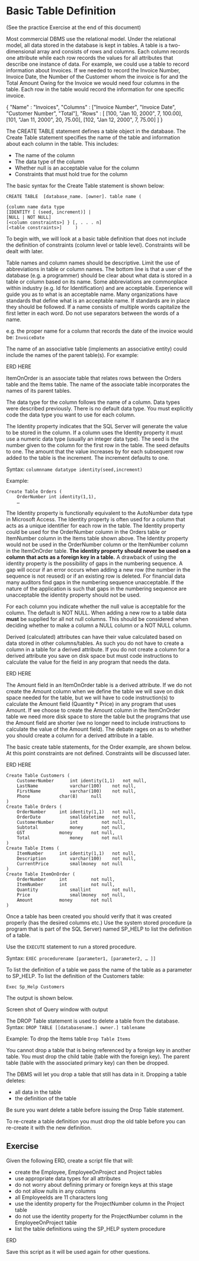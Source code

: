 ﻿# Basic Table Definition

(See the practice Exercise at the end of this document)

Most commercial DBMS use the relational model. Under the relational model, all data stored in the database is kept in tables. A table is a two-dimensional array and consists of rows and columns. Each column records one attribute while each row records the values for all attributes that describe one instance of data. For example, we could use a table to record information about Invoices. If we needed to record the Invoice Number, Invoice Date, the Number of the Customer whom the invoice is for and the Total Amount Owing for the Invoice we would need four columns in the table. Each row in the table would record the information for one specific invoice.

{ "Name" : "Invoices", "Columns" : \["Invoice Number", "Invoice Date", "Customer Number", "Total"\], "Rows" : \[ \[100, "Jan 10, 2000", 7, 100.00\], \[101, "Jan 11, 2000", 20, 75.00\], \[102, "Jan 12, 2000", 7, 75.00\] \] }

The CREATE TABLE statement defines a table object in the database. The Create Table statement specifies the name of the table and information about each column in the table. This includes:

-   The name of the column
-   The data type of the column
-   Whether null is an acceptable value for the column
-   Constraints that must hold true for the column

The basic syntax for the Create Table statement is shown below:

```
CREATE TABLE  [database_name. [owner]. table name (
				
{column name data type
[IDENTITY [ (seed, increment)] | 
[NULL | NOT NULL] 
[<column constraints>] } [, . . . n]
[<table constraints>]	  )
```

To begin with, we will look at a basic table definition that does not include the definition of constraints (column level or table level). Constraints will be dealt with later.

Table names and column names should be descriptive. Limit the use of abbreviations in table or column names. The bottom line is that a user of the database (e.g. a programmer) should be clear about what data is stored in a table or column based on its name. Some abbreviations are commonplace within industry (e.g. Id for Identification) and are acceptable. Experience will guide you as to what is an acceptable name. Many organizations have standards that define what is an acceptable name. If standards are in place they should be followed. If a name consists of multiple words capitalize the first letter in each word. Do not use separators between the words of a name.

e.g. the proper name for a column that records the date of the invoice would be: `InvoiceDate`

The name of an associative table (implements an associative entity) could include the names of the parent table(s). For example:

ERD HERE

ItemOnOrder is an associate table that relates rows between the Orders table and the Items table. The name of the associate table incorporates the names of its parent tables.

The data type for the column follows the name of a column. Data types were described previously. There is no default data type. You must explicitly code the data type you want to use for each column.

The Identity property indicates that the SQL Server will generate the value to be stored in the column. If a column uses the Identity property it must use a numeric data type (usually an integer data type). The seed is the number given to the column for the first row in the table. The seed defaults to one. The amount that the value increases by for each subsequent row added to the table is the increment. The increment defaults to one.

Syntax: `columnname datatype identity(seed,increment)`

Example:

```
Create Table Orders (
    OrderNumber int identity(1,1),
    …
```

The Identity property is functionally equivalent to the AutoNumber data type in Microsoft Access. The Identity property is often used for a column that acts as a unique identifier for each row in the table. The Identity property could be used for the OrderNumber column in the Orders table or ItemNumber column in the Items table shown above. The Identity property would not be used in the OrderNumber column or the ItemNumber column in the ItemOnOrder table. **The identity property should never be used on a column that acts as a foreign key in a table.** A drawback of using the identity property is the possibility of gaps in the numbering sequence. A gap will occur if an error occurs when adding a new row (the number in the sequence is not reused) or if an existing row is deleted. For financial data many auditors find gaps in the numbering sequence unacceptable. If the nature of the application is such that gaps in the numbering sequence are unacceptable the identity property should not be used.

For each column you indicate whether the null value is acceptable for the column. The default is NOT NULL. When adding a new row to a table data **must** be supplied for all not null columns. This should be considered when deciding whether to make a column a NULL column or a NOT NULL column.

Derived (calculated) attributes can have their value calculated based on data stored in other columns/tables. As such you do not have to create a column in a table for a derived attribute. If you do not create a column for a derived attribute you save on disk space but must code instructions to calculate the value for the field in any program that needs the data.

ERD HERE

The Amount field in an ItemOnOrder table is a derived attribute. If we do not create the Amount column when we define the table we will save on disk space needed for the table, but we will have to code instruction(s) to calculate the Amount field (Quantity * Price) in any program that uses Amount. If we choose to create the Amount column in the ItemOnOrder table we need more disk space to store the table but the programs that use the Amount field are shorter (we no longer need to include instructions to calculate the value of the Amount field). The debate rages on as to whether you should create a column for a derived attribute in a table.

The basic create table statements, for the Order example, are shown below. At this point constraints are not defined. Constraints will be discussed later.

ERD HERE

```
Create Table Customers (
	CustomerNumber		int identity(1,1)	not null,
	LastName			varchar(100)	not null,
	FirstName			varchar(100)	not null,
	Phone			char(8)		null
)
Create Table Orders (
	OrderNumber		int identity(1,1)	not null,
	OrderDate			smalldatetime	not null,
	CustomerNumber		int			not null,
	Subtotal			money		not null,
	GST				money		not null,
	Total 	 			money		not null
)
Create Table Items (
	ItemNumber		int identity(1,1)	not null,
	Description			varchar(100)	not null,
	CurrentPrice		smallmoney	not null
)
Create Table ItemOnOrder (
	OrderNumber		int			not null,
	ItemNumber		int			not null,
	Quantity			smallint		not null,
	Price				smallmoney	not null,
	Amount 			money		not null
)
```

Once a table has been created you should verify that it was created properly (has the desired columns etc.) Use the system stored procedure (a program that is part of the SQL Server) named SP_HELP to list the definition of a table.

Use the `EXECUTE` statement to run a stored procedure.

Syntax: `EXEC procedurename [parameter1, [parameter2, … ]]`

To list the definition of a table we pass the name of the table as a parameter to SP_HELP. To list the definition of the Customers table:

```
Exec Sp_Help Customers
```

The output is shown below.

Screen shot of Query window with output

The DROP Table statement is used to delete a table from the database. Syntax: `DROP TABLE [[databasename.] owner.] tablename`

Example: To drop the Items table `Drop Table Items`

You cannot drop a table that is being referenced by a foreign key in another table. You must drop the child table (table with the foreign key). The parent table (table with the associated primary key) can then be dropped.

The DBMS will let you drop a table that still has data in it. Dropping a table deletes:

-   all data in the table
-   the definition of the table

Be sure you want delete a table before issuing the Drop Table statement.

To re-create a table definition you must drop the old table before you can re-create it with the new definition.

## Exercise

Given the following ERD, create a script file that will:

-   create the Employee, EmployeeOnProject and Project tables
-   use appropriate data types for all attributes
-   do not worry about defining primary or foreign keys at this stage
-   do not allow nulls in any columns
-   all EmployeeIds are 11 characters long
-   use the identity property for the ProjectNumber column in the Project table
-   do not use the identity property for the ProjectNumber column in the EmployeeOnProject table
-   list the table definitions using the SP_HELP system procedure

ERD

Save this script as it will be used again for other questions.